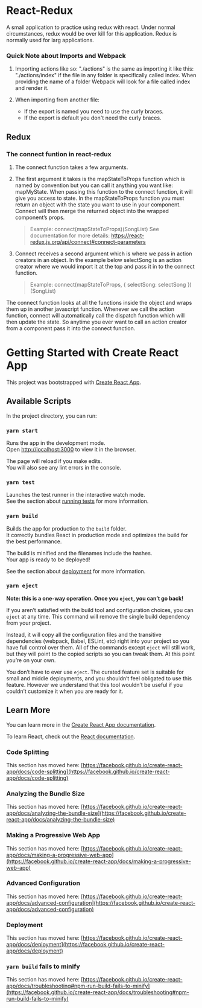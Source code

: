 # React-Redux

A small application to practice using redux with react. Under normal circumstances, redux would be over kill for this application. Redux is normally used for larg applications.

### Quick Note about Imports and Webpack

1. Importing actions like so: "./actions" is the same as importing it like this: "./actions/index" if the file in any folder is specifically called index. When providing the name of a folder Webpack will look for a file called index and render it.

2. When importing from another file:
   - If the export is named you need to use the curly braces.
   - If the export is default you don't need the curly braces.

## Redux

### The connect funtion in react-redux

1. The connect function takes a few arguments.
2. The first argument it takes is the mapStateToProps function which is named by convention but you can call it anything you want like: mapMyState. When passing this function to the connect function, it will give you access to state. In the mapStateToProps function you must return an object with the state you want to use in your component. Connect will then merge the returned object into the wrapped component’s props.

   > Example: connect(mapStateToProps)(SongList)
   > See documentation for more details: https://react-redux.js.org/api/connect#connect-parameters

3. Connect receives a second argument which is where we pass in action creators in an object. In the example below selectSong is an action creator where we would import it at the top and pass it in to the connect function.
   > Example: connect(mapStateToProps, { selectSong: selectSong })(SongList)

The connect function looks at all the functions inside the object and wraps them up in another javascript function. Whenever we call the action function, connect will automatically call the dispatch function which will then update the state. So anytime you ever want to call an action creator from a component pass it into the connect function.

# Getting Started with Create React App

This project was bootstrapped with [Create React App](https://github.com/facebook/create-react-app).

## Available Scripts

In the project directory, you can run:

### `yarn start`

Runs the app in the development mode.\
Open [http://localhost:3000](http://localhost:3000) to view it in the browser.

The page will reload if you make edits.\
You will also see any lint errors in the console.

### `yarn test`

Launches the test runner in the interactive watch mode.\
See the section about [running tests](https://facebook.github.io/create-react-app/docs/running-tests) for more information.

### `yarn build`

Builds the app for production to the `build` folder.\
It correctly bundles React in production mode and optimizes the build for the best performance.

The build is minified and the filenames include the hashes.\
Your app is ready to be deployed!

See the section about [deployment](https://facebook.github.io/create-react-app/docs/deployment) for more information.

### `yarn eject`

**Note: this is a one-way operation. Once you `eject`, you can’t go back!**

If you aren’t satisfied with the build tool and configuration choices, you can `eject` at any time. This command will remove the single build dependency from your project.

Instead, it will copy all the configuration files and the transitive dependencies (webpack, Babel, ESLint, etc) right into your project so you have full control over them. All of the commands except `eject` will still work, but they will point to the copied scripts so you can tweak them. At this point you’re on your own.

You don’t have to ever use `eject`. The curated feature set is suitable for small and middle deployments, and you shouldn’t feel obligated to use this feature. However we understand that this tool wouldn’t be useful if you couldn’t customize it when you are ready for it.

## Learn More

You can learn more in the [Create React App documentation](https://facebook.github.io/create-react-app/docs/getting-started).

To learn React, check out the [React documentation](https://reactjs.org/).

### Code Splitting

This section has moved here: [https://facebook.github.io/create-react-app/docs/code-splitting](https://facebook.github.io/create-react-app/docs/code-splitting)

### Analyzing the Bundle Size

This section has moved here: [https://facebook.github.io/create-react-app/docs/analyzing-the-bundle-size](https://facebook.github.io/create-react-app/docs/analyzing-the-bundle-size)

### Making a Progressive Web App

This section has moved here: [https://facebook.github.io/create-react-app/docs/making-a-progressive-web-app](https://facebook.github.io/create-react-app/docs/making-a-progressive-web-app)

### Advanced Configuration

This section has moved here: [https://facebook.github.io/create-react-app/docs/advanced-configuration](https://facebook.github.io/create-react-app/docs/advanced-configuration)

### Deployment

This section has moved here: [https://facebook.github.io/create-react-app/docs/deployment](https://facebook.github.io/create-react-app/docs/deployment)

### `yarn build` fails to minify

This section has moved here: [https://facebook.github.io/create-react-app/docs/troubleshooting#npm-run-build-fails-to-minify](https://facebook.github.io/create-react-app/docs/troubleshooting#npm-run-build-fails-to-minify)
